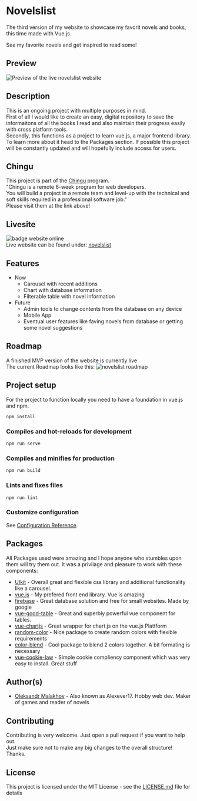 # Novelslist 

The third version of my website to showcase my favorit novels and books, this time made with Vue.js.

See my favorite novels and get inspired to read some!

## Preview

![Preview of the live novelslist website](https://i.imgur.com/bFRy9ia.png)

## Description

This is an ongoing project with multiple purposes in mind.<br/>
First of all I would like to create an easy, digital repository to save the informaitons of all the books I read and also maintain their progress easily with cross platform tools. <br/>
Secondly, this functions as a project to learn vue.js, a major frontend library. To learn more about it head to the Packages section. If possible this project will be constantly updated and will hopefully include access for users.

## Chingu

This project is part of the [Chingu](https://chingu.io) program.<br/>
"Chingu is a remote 6-week program for web developers. <br/>You will build a project in a remote team and level-up with the technical and soft skills required in a professional software job."<br/>
Please visit them at the link above!

## Livesite

![badge website online](https://img.shields.io/website?style=for-the-badge&up_message=online&url=http%3A%2F%2Fnovelslist.netlify.com%2F)  
Live website can be found under: [novelslist](https://novelslist.com/)

## Features

* Now
  * Carousel with recent additions
  * Chart with database information
  * Filterable table with novel information
* Future
  * Admin tools to change contents from the database on any device
  * Mobile App
  * Eventual user features like faving novels from database or getting some novel suggestions

## Roadmap

A finished MVP version of the website is currently live <br/>
The current Roadmap looks like this:
![novelslist roadmap](https://i.imgur.com/paoJcIp.png)

## Project setup

For the project to function locally you need to have a foundation in vue.js and npm.

```
npm install
```

### Compiles and hot-reloads for development
```
npm run serve
```
### Compiles and minifies for production
```
npm run build
```
### Lints and fixes files
```
npm run lint
```

### Customize configuration
See [Configuration Reference](https://cli.vuejs.org/config/).

## Packages

All Packages used were amazing and I hope anyone who stumbles upon them will try them out. It was a privilage and pleasure to work with these components:

- [UIkit](https://getuikit.com/) - Overall great and flexible css library and additional functionality like a carousel. 
- [vue.js](https://vuejs.org/) - My prefered front end library. Vue is amazing
- [firebase](https://firebase.google.com/) - Great database solution and free for small websites. Made by google
- [vue-good-table](https://xaksis.github.io/vue-good-table/) - Great and superbly powerful vue component for tables.
- [vue-chartjs](https://vue-chartjs.org/) - Great wrapper for chart.js on the vue.js Plattform
- [random-color](https://www.npmjs.com/package/random-color) - Nice package to create random colors with flexible requirements 
- [color-blend](https://www.npmjs.com/package/color-blend) - Cool package to blend 2 colors together. A bit formating is necessary
- [vue-cookie-law](https://www.npmjs.com/package/vue-cookie-law) - Simple cookie compliency component which was very easy to install. Great stuff

## Author(s)

- [Oleksandr Malakhov](https://github.com/Alexever17) - Also known as Alexever17. Hobby web dev. Maker of games and reader of novels

## Contributing
Contributing is very welcome. Just open a pull request if you want to help out.<br/> 
Just make sure not to make any big changes to the overall structure! Thanks.

## License
This project is licensed under the MIT License - see the [LICENSE.md](LICENSE.md) file for details
